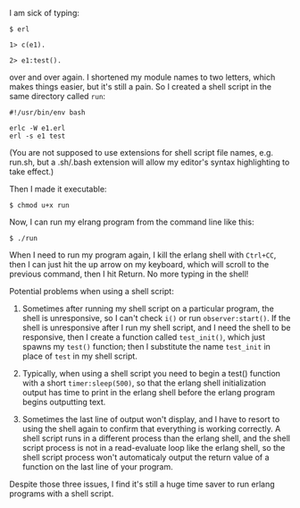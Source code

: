 I am sick of typing:

```
$ erl

1> c(e1).

2> e1:test().

```
over and over again.  I shortened my module names to two letters, which makes things easier, but it's still a pain.  So I created a shell script in the same directory called `run`:

```
#!/usr/bin/env bash

erlc -W e1.erl
erl -s e1 test
```

(You are not supposed to use extensions for shell script file names, e.g. run.sh, but a .sh/.bash extension will allow my editor's syntax highlighting to take effect.)

Then I made it executable:
```
$ chmod u+x run
```
Now, I can run my elrang program from the command line like this:
```
$ ./run
```
When I need to run my program again, I kill the erlang shell with `Ctrl+CC`, then I can just hit the up arrow on my keyboard, which will scroll to the previous command, then I hit Return.  No more typing in the shell!  

Potential problems when using a shell script:

1. Sometimes after running my shell script on a particular program, the shell is unresponsive, so I can't check `i()` or run `observer:start()`.  If the shell is unresponsive after I run my shell script, and I need the shell to be responsive, then I create a function called `test_init()`, which just spawns my `test()` function; then I substitute the name `test_init` in place of `test` in my shell script.  

2. Typically, when using a shell script you need to begin a test() function with a short `timer:sleep(500)`, so that the erlang shell initialization output has time to print in the erlang shell before the erlang program begins outputting text.

3. Sometimes the last line of output won't display, and I have to resort to using the shell again to confirm that everything is working correctly.  A shell script runs in a different process than the erlang shell, and the shell script process is not in a read-evaluate loop like the erlang shell, so the shell script process won't automaticaly output the return value of a function on the last line of your program.

Despite those three issues, I find it's still a huge time saver to run erlang programs with a shell script.

